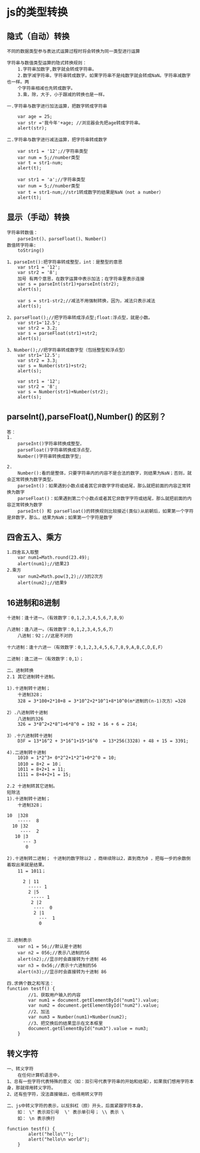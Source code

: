 # js的类型转换

## 隐式（自动）转换
	不同的数据类型参与表达式运算过程时将会转换为同一类型进行运算
	
	字符串与数值类型运算的隐式转换规则：
		1.字符串加数字,数字就会转成字符串。
		2.数字减字符串，字符串转成数字。如果字符串不是纯数字就会转成NaN。字符串减数字也一样。两
		个字符串相减也先转成数字。
		3.乘，除，大于，小于跟减的转换也是一样。
		
	一.字符串与数字进行加法运算，把数字转成字符串
	
		var age = 25;
		var str ='我今年'+age; //浏览器会先把age转成字符串。
		alert(str);
	
	二.字符串与数字进行减法运算，把字符串转成数字
	
		var str1 = '12';//字符串类型
		var num = 5;//number类型
		var t = str1-num;
		alert(t);
	
		var str1 = 'a';//字符串类型
		var num = 5;//number类型
		var t = str1-num;//str1转成数字的结果是NaN（not a number）
		alert(t);

## 显示（手动）转换
	字符串转数值：
		parseInt()、parseFloat()、Number()
	数值转字符串:
		toString()
		
	1、parseInt():把字符串转成整型，int：是整型的意思
		var str1 = '12';
		var str2 = '8';
		加号 有两个意思，在数字运算中表示加法；在字符串里表示连接
		var s = parseInt(str1)+parseInt(str2);
		alert(s);
	
		var s = str1-str2;//减法不用强制转换，因为，减法只表示减法
		alert(s);
	
	2、parseFloat();//把字符串转成浮点型;float:浮点型，就是小数。
		var str1='12.5';
		var str2 = 3.2;
		var s = parseFloat(str1)+str2;
		alert(s);
	
	3、Number();//把字符串转成数字型（包括整型和浮点型）
		var str1='12.5';
		var str2 = 3.3;
		var s = Number(str1)+str2;
		alert(s);
	
		var str1 = '12';
		var str2 = '8';
		var s = Number(str1)+Number(str2);
		alert(s);

##  parseInt(),parseFloat(),Number() 的区别？
	答：
	1.
		parseInt()字符串转换成整型，
		parseFloat()字符串转换成浮点型，
		Number()字符串转换成数字型;
	
	2.
		Number():看的是整体，只要字符串内的内容不是合法的数字，则结果为NaN；否则，就会正常转换为数字类型。
		parseInt()：如果遇到小数点或者其它非数字字符或结尾，那么就把前面的内容正常转换为数字
		parseFloat()：如果遇到第二个小数点或者其它非数字字符或结尾，那么就把前面的内容正常转换为数字
		parseInt() 和 parseFloat()的转换规则比较接近(类似)从前朝后，如果第一个字符是非数字，那么，结果为NaN；如果第一个字符是数字

## 四舍五入、乘方
	1.四舍五入取整
		var num1=Math.round(23.49);
		alert(num1);//结果23
	2.乘方
		var num2=Math.pow(3,2);//3的2次方
		alert(num2);//结果9

## 16进制和8进制	
	十进制：逢十进一。（有效数字：0,1,2,3,4,5,6,7,8,9）
	
	八进制：逢八进一。（有效数字：0,1,2,3,4,5,6,7）
		八进制：92；//这是不对的
	
	十六进制：逢十六进一（有效数字：0,1,2,3,4,5,6,7,8,9,A,B,C,D,E,F）
	
	二进制：逢二进一（有效数字：0,1）；
	
	二、进制转换
	2.1 其它进制转十进制。
	
	1).十进制转十进制；
		十进制328；
		328 = 3*100+2*10+8 = 3*10^2+2*10^1+8*10^0(m*进制的(n-1)次方）=328
	
	2）.八进制转十进制
		八进制的326
		326 = 3*8^2+2*8^1+6*8^0 = 192 + 16 + 6 = 214;
	
	3）.十六进制转十进制
		D3F = 13*16^2 + 3*16^1+15*16^0  = 13*256(3328) + 48 + 15 = 3391;
	
	4).二进制转十进制
		1010 = 1*2^3+ 0*2^2+1*2^1+0*2^0 = 10;
		1010 = 8+2 = 10；
		1011 = 8+2+1 = 11;
		1111 = 8+4+2+1 = 15; 
	
	2.2 十进制转其它进制。
	短除法
	1).十进制转十进制；
		十进制328；
	
	10  |328
		-----  8
	  10 |32
	     ----  2
	   10 |3  
	      --- 3
	       0
	
	2).十进制转二进制； 十进制的数字除以2 ，商继续除以2，直到商为0 ，把每一步的余数倒着取出来就是结果。
		11 = 1011；
		
		  2 | 11
			----- 1
			2 |5
			 ----- 1
			 2 |2
			  ----  0
			  2 |1
				---  1
				0	   	   


	三.进制表示
		var n1 = 56;//默认是十进制
		var n2 = 056;//表示八进制的56
		alert(n2);//显示时会直接转为十进制 46
		var n3 = 0x56;//表示十六进制的56
		alert(n3);//显示时会直接转为十进制 86
	
	四.求俩个数之和写法：
	function testf() {
			//1、获取用户输入的内容
			var num1 = document.getElementById("num1").value;
			var num2 = document.getElementById("num2").value;
			//2、加法
			var num3 = Number(num1)+Number(num2);	
			//3、把交换后的结果显示在文本框里
			document.getElementById("num3").value = num3;
		}

## 转义字符

	一、转义字符
		在任何计算机语言中，
	1、总有一些字符代表特殊的意义（如：双引号代表字符串的开始和结尾），如果我们想用字符本身，那就得用转义字符。
	2、还有些字符，没法直接输出，也得用转义字符
	
	二、js中转义字符的表示，以反斜杠（捺）开头，后面紧跟字符本身，
		如： \" 表示双引号  \' 表示单引号； \\ 表示 \
		如： \n 表示换行
	
	function testf() {
			alert("hello\"");
			alert("hello\n world");
		}


​		
​		
​		
​		
​		
